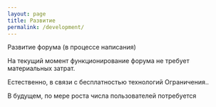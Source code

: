 ```yaml
---
layout: page
title: Развитие
permalink: /development/
---
```

Развитие форума (в процессе написания)

На текущий момент функционирование форума не требует материальных затрат. 

Естественно, в связи с бесплатностью технологий Ограничения.. 

В будущем, по мере роста числа пользователей потребуется



